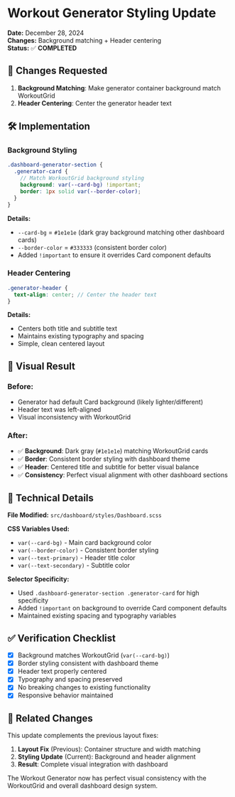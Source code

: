 # Workout Generator Styling Update

**Date:** December 28, 2024  
**Changes:** Background matching + Header centering  
**Status:** ✅ **COMPLETED**

## 🎨 **Changes Requested**

1. **Background Matching**: Make generator container background match WorkoutGrid
2. **Header Centering**: Center the generator header text

## 🛠️ **Implementation**

### **Background Styling**
```scss
.dashboard-generator-section {
  .generator-card {
    // Match WorkoutGrid background styling
    background: var(--card-bg) !important;
    border: 1px solid var(--border-color);
  }
}
```

**Details:**
- `--card-bg` = `#1e1e1e` (dark gray background matching other dashboard cards)
- `--border-color` = `#333333` (consistent border color)
- Added `!important` to ensure it overrides Card component defaults

### **Header Centering**
```scss
.generator-header {
  text-align: center; // Center the header text
}
```

**Details:**
- Centers both title and subtitle text
- Maintains existing typography and spacing
- Simple, clean centered layout

## 📐 **Visual Result**

### **Before:**
- Generator had default Card background (likely lighter/different)
- Header text was left-aligned
- Visual inconsistency with WorkoutGrid

### **After:**
- ✅ **Background**: Dark gray (`#1e1e1e`) matching WorkoutGrid cards
- ✅ **Border**: Consistent border styling with dashboard theme
- ✅ **Header**: Centered title and subtitle for better visual balance
- ✅ **Consistency**: Perfect visual alignment with other dashboard sections

## 🎯 **Technical Details**

**File Modified:** `src/dashboard/styles/Dashboard.scss`

**CSS Variables Used:**
- `var(--card-bg)` - Main card background color
- `var(--border-color)` - Consistent border styling
- `var(--text-primary)` - Header title color
- `var(--text-secondary)` - Subtitle color

**Selector Specificity:**
- Used `.dashboard-generator-section .generator-card` for high specificity
- Added `!important` on background to override Card component defaults
- Maintained existing spacing and typography variables

## ✅ **Verification Checklist**

- [x] Background matches WorkoutGrid (`var(--card-bg)`)
- [x] Border styling consistent with dashboard theme
- [x] Header text properly centered
- [x] Typography and spacing preserved
- [x] No breaking changes to existing functionality
- [x] Responsive behavior maintained

## 🔄 **Related Changes**

This update complements the previous layout fixes:
1. **Layout Fix** (Previous): Container structure and width matching
2. **Styling Update** (Current): Background and header alignment
3. **Result**: Complete visual integration with dashboard

The Workout Generator now has perfect visual consistency with the WorkoutGrid and overall dashboard design system. 